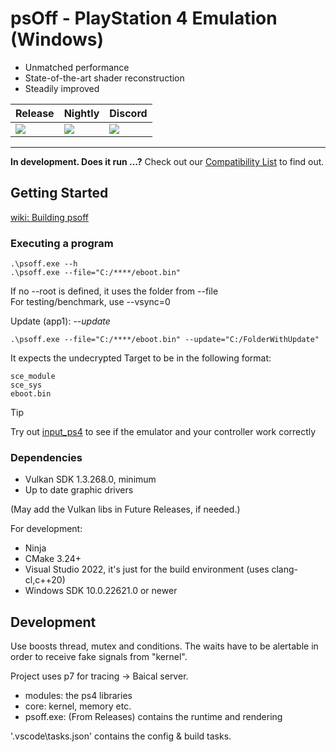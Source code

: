 # psOff - PlayStation 4 Emulation (Windows)
* Unmatched performance
* State-of-the-art shader reconstruction
* Steadily improved

<div align="center">
  
| Release | Nightly | Discord |
|---------|----------|---------|
| [<img src="https://github.com/SysRay/psOff_public/actions/workflows/build.yml/badge.svg?branch=main"/>](https://github.com/SysRay/psOff_public/releases) | [<img src="https://github.com/SysRay/psOff_public/actions/workflows/build.yml/badge.svg?branch=features"/>](https://github.com/SysRay/psOff_public/actions/workflows/build.yml?query=branch%3Afeatures) | [<img src="https://img.shields.io/discord/1215784508708749322?color=5865F2&label=ps_off&logo=discord&logoColor=white"/>](https://discord.gg/Jd2AuBN6eW) |

</div>

  ---


**In development. Does it run ...?** Check out our [Compatibility List](https://github.com/SysRay/psOff_compatibility/issues) to find out.

## Getting Started
[wiki: Building psoff](https://github.com/SysRay/psOff_public/wiki/Building-psOff-from-scratch)

### Executing a program

```
.\psoff.exe --h
.\psoff.exe --file="C:/****/eboot.bin"
```
If no --root is defined, it uses the folder from --file \
For testing/benchmark, use --vsync=0

Update (app1):  _--update_
```
.\psoff.exe --file="C:/****/eboot.bin" --update="C:/FolderWithUpdate"
```

It expects the undecrypted Target to be in the following format:
```
sce_module
sce_sys
eboot.bin
```
> [!TIP]
> Try out [input_ps4](https://github.com/igor725/input_ps4) to see if the emulator and your controller work correctly

### Dependencies
+ Vulkan SDK 1.3.268.0, minimum
+ Up to date graphic drivers

(May add the Vulkan libs in Future Releases, if needed.)

For development:

+ Ninja
+ CMake 3.24+
+ Visual Studio 2022, it's just for the build environment (uses clang-cl,c++20)
+ Windows SDK 10.0.22621.0 or newer

## Development

Use boosts thread, mutex and conditions. The waits have to be alertable in order to receive fake signals from "kernel".

Project uses p7 for tracing -> Baical server.

* modules: the ps4 libraries
* core: kernel, memory etc.
* psoff.exe: (From Releases) contains the runtime and rendering

'.vscode\tasks.json' contains the config & build tasks.

